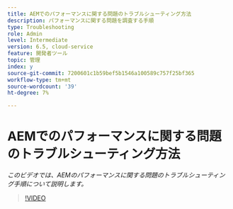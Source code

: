 ```yaml
---
title: AEMでのパフォーマンスに関する問題のトラブルシューティング方法
description: パフォーマンスに関する問題を調査する手順
type: Troubleshooting
role: Admin
level: Intermediate
version: 6.5, cloud-service
feature: 開発者ツール
topic: 管理
index: y
source-git-commit: 7200601c1b59bef5b1546a100589c757f25bf365
workflow-type: tm+mt
source-wordcount: '39'
ht-degree: 7%

---
```



# AEMでのパフォーマンスに関する問題のトラブルシューティング方法

*このビデオでは、AEMのパフォーマンスに関する問題のトラブルシューティング手順について説明します。*

>[!VIDEO](https://video.tv.adobe.com/v/335472?quality=9&learn=on)